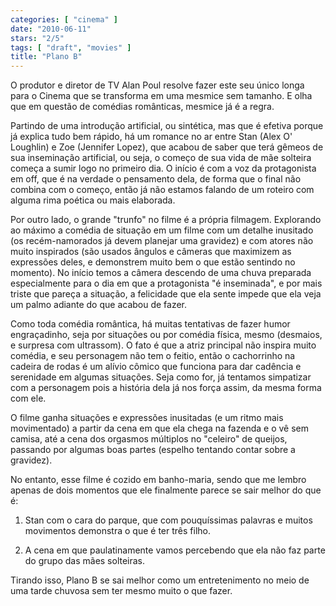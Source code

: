 ```yaml
---
categories: [ "cinema" ]
date: "2010-06-11"
stars: "2/5"
tags: [ "draft", "movies" ]
title: "Plano B"
---
```

O produtor e diretor de TV Alan Poul resolve fazer este seu único longa
para o Cinema que se transforma em uma mesmice sem tamanho. E olha que
em questão de comédias românticas, mesmice já é a regra.

Partindo de uma introdução artificial, ou sintética, mas que é
efetiva porque já explica tudo bem rápido, há um romance no ar entre
Stan (Alex O' Loughlin) e Zoe (Jennifer Lopez), que acabou de saber que
terá gêmeos de sua inseminação artificial, ou seja, o começo de sua
vida de mãe solteira começa a sumir logo no primeiro dia. O início é
com a voz da protagonista em off, que é na verdade o pensamento dela,
de forma que o final não combina com o começo, então já não estamos
falando de um roteiro com alguma rima poética ou mais elaborada.

Por outro lado, o grande "trunfo" no filme é a própria
filmagem. Explorando ao máximo a comédia de situação em um filme
com um detalhe inusitado (os recém-namorados já devem planejar uma
gravidez) e com atores não muito inspirados (são usados ângulos e
câmeras que maximizem as expressões deles, e demonstrem muito bem o
que estão sentindo no momento). No início temos a câmera descendo de
uma chuva preparada especialmente para o dia em que a protagonista "é
inseminada", e por mais triste que pareça a situação, a felicidade que
ela sente impede que ela veja um palmo adiante do que acabou de fazer.

Como toda comédia romântica, há muitas tentativas de fazer humor
engraçadinho, seja por situações ou por comédia física, mesmo
(desmaios, e surpresa com ultrassom). O fato é que a atriz principal
não inspira muito comédia, e seu personagem não tem o feitio, então
o cachorrinho na cadeira de rodas é um alívio cômico que funciona
para dar cadência e serenidade em algumas situações. Seja como for,
já tentamos simpatizar com a personagem pois a história dela já nos
força assim, da mesma forma com ele.

O filme ganha situações e expressões inusitadas (e um ritmo mais
movimentado) a partir da cena em que ela chega na fazenda e o vê sem
camisa, até a cena dos orgasmos múltiplos no "celeiro" de queijos,
passando por algumas boas partes (espelho tentando contar sobre a
gravidez).

No entanto, esse filme é cozido em banho-maria, sendo que me lembro
apenas de dois momentos que ele finalmente parece se sair melhor do que
é:

1. Stan com o cara do parque, que com pouquíssimas palavras e muitos
movimentos demonstra o que é ter três filho.

2. A cena em que paulatinamente vamos percebendo que ela não faz parte
do grupo das mães solteiras.

Tirando isso, Plano B se sai melhor como um entretenimento no meio de
uma tarde chuvosa sem ter mesmo muito o que fazer.
